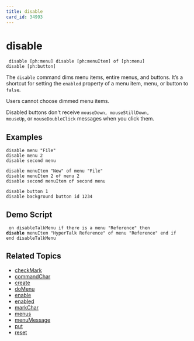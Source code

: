 ```yaml
---
title: disable
card_id: 34993
---
```


# disable

<code><pre>
disable [ph:menu]
disable [ph:menuItem] of [ph:menu]
disable [ph:button]
</pre></code>

The <code>disable</code> command dims menu items, entire menus, and buttons. It’s a shortcut for setting the <code>enabled</code> property of a menu item,  menu, or button to <code>false</code>.  

Users cannot choose dimmed menu items.

Disabled buttons don't receive <code>mouseDown, mouseStillDown, mouseUp</code>, or <code>mouseDoubleClick</code> messages when you click them. 

## Examples

```
disable menu "File"
disable menu 2
disable second menu

disable menuItem "New" of menu "File"
disable menuItem 2 of menu 2
disable second menuItem of second menu

disable button 1
disable background button id 1234
```

## Demo Script

<code><pre>
on disableTalkMenu
  if there is a menu "Reference" then
    <b>disable</b> menuItem "HyperTalk Reference" of menu "Reference"
  end if
end disableTalkMenu
</pre></code>

## Related Topics

* [checkMark](/HyperTalkReference/properties/checkMark)
* [commandChar](/HyperTalkReference/properties/commandChar)
* [create](/HyperTalkReference/commands/create)
* [doMenu](/HyperTalkReference/commands/doMenu)
* [enable](/HyperTalkReference/commands/enable)
* [enabled](/HyperTalkReference/properties/enabled)
* [markChar](/HyperTalkReference/properties/markChar)
* [menus](/HyperTalkReference/functions/menus)
* [menuMessage](/HyperTalkReference/properties/menuMessage)
* [put](/HyperTalkReference/commands/put)
* [reset](/HyperTalkReference/commands/reset)
